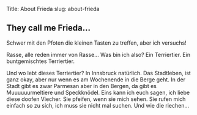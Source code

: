 Title: About Frieda
slug: about-frieda


## They call me Frieda… 

Schwer mit den Pfoten die kleinen Tasten zu treffen, aber ich versuchs! 
 
Rasse, alle reden immer von Rasse… Was bin ich also? Ein Terriertier. Ein buntgemischtes Terriertier. 
 
Und wo lebt dieses Terriertier? In Innsbruck natürlich. Das Stadtleben, ist ganz okay, aber nur wenn es am Wochenende in die Berge geht. In der Stadt gibt es zwar Parmesan aber in den Bergen, da gibt es Muuuuuurmeltiere und Speckknödel. Eins kann ich euch sagen, ich liebe diese doofen Viecher. Sie pfeifen, wenn sie mich sehen. Sie rufen mich einfach so zu sich, ich muss sie nicht mal suchen. Und wie die riechen…